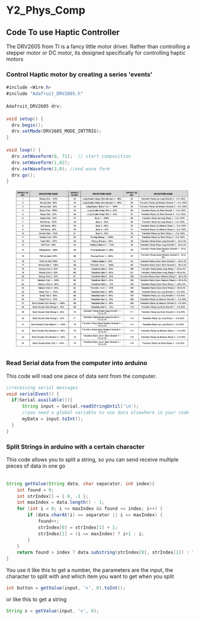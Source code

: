 # Y2_Phys_Comp

## Code To use Haptic Controller
The DRV2605 from TI is a fancy little motor driver. Rather than controlling a stepper motor or DC motor, its designed specifically for controlling haptic motors

### Control Haptic motor by creating a series 'events'
```java
#include <Wire.h>
#include "Adafruit_DRV2605.h"

Adafruit_DRV2605 drv;

void setup() {
  drv.begin();
  drv.setMode(DRV2605_MODE_INTTRIG); 
}

void loop() {
  drv.setWaveform(0, 71);  // start composition
  drv.setWaveform(1,82);
  drv.setWaveform(3,0); //end wave form
  drv.go();
}
```
![Screenshot](hapticControls.png)
### Read Serial data from the computer into arduino
This code will read one piece of data sent from the computer. 
```java
//receiving serial messages
void serialEvent() {
  if(Serial.available()){
      String input = Serial.readStringUntil('\n');
      //you need a global variable to use data elsewhere in your code
      myData = input.toInt();
  }
}
```
### Split Strings in arduino with a certain character
This code allows you to split a string, so you can send receive multiple pieces of data in one go
```java

String getValue(String data, char separator, int index){
    int found = 0;
    int strIndex[] = { 0, -1 };
    int maxIndex = data.length() - 1;
    for (int i = 0; i <= maxIndex && found <= index; i++) {
        if (data.charAt(i) == separator || i == maxIndex) {
            found++;
            strIndex[0] = strIndex[1] + 1;
            strIndex[1] = (i == maxIndex) ? i+1 : i;
        }
    }
    return found > index ? data.substring(strIndex[0], strIndex[1]) : "";
}
```
You use it like this to get a number, the parameters are the input, the character to split with and which item you want to get when you split
```java
int button = getValue(input, '>', 0).toInt();
```
or like this to get a string
```java
String s = getValue(input, '>', 0);
```

